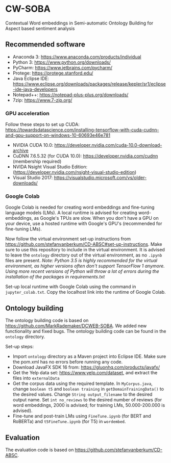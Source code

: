 # CW-SOBA
Contextual Word embeddings in Semi-automatic Ontology Building for Aspect based sentiment analysis

## Recommended software
- Anaconda 3: https://www.anaconda.com/products/individual
- Python 3: https://www.python.org/downloads/
- PyCharm: https://www.jetbrains.com/pycharm/
- Protege: https://protege.stanford.edu/
- Java Eclipse IDE: https://www.eclipse.org/downloads/packages/release/kepler/sr1/eclipse-ide-java-developers
- Notepad++: https://notepad-plus-plus.org/downloads/
- 7zip: https://www.7-zip.org/

### GPU acceleration
Follow these steps to set up CUDA: https://towardsdatascience.com/installing-tensorflow-with-cuda-cudnn-and-gpu-support-on-windows-10-60693e46e781
- NVIDIA CUDA 10.0: https://developer.nvidia.com/cuda-10.0-download-archive
- CuDNN 7.6.5.32 (for CUDA 10.0): https://developer.nvidia.com/cudnn (membership required)
- NVIDA Nsight Visual Studio Edition: (https://developer.nvidia.com/nsight-visual-studio-edition)
- Visual Studio 2017: https://visualstudio.microsoft.com/vs/older-downloads/

### Google Colab
Google Colab is needed for creating word embeddings and fine-tuning language models (LMs). A local runtime is advised for creating word-embeddings, as Google's TPUs are slow. When you don't have a GPU on your device, use a hosted runtime with Google's GPU's (recommended for fine-tuning LMs).

Now follow the virtual environment set-up instructions from https://github.com/stefanvanberkum/CD-ABSC#set-up-instructions. Make sure to use this repository to include in the virtual environment. It is advised to leave the `ontology` directory out of the virtual environment, as no `.ipynb` files are present. _Note: Python 3.5 is highly recommended for the virtual environment, as higher versions often don't support TensorFlow 1 anymore. Using more recent versions of Python will throw a lot of errors during the installation of the packages in requirements.txt_

Set-up local runtime with Google Colab using the command in `jupyter_colab.txt`. Copy the localhost link into the runtime of Google Colab.

## Ontology building
The ontology building code is based on https://github.com/MarkRademaker/DCWEB-SOBA. We added new functionality and fixed bugs. The ontology building code can be found in the `ontology` directory.

Set-up steps:
- Import `ontology` directory as a Maven project into Eclipse IDE. Make sure the pom.xml has no errors before running any code.
- Download JavaFX SDK 16 from: https://gluonhq.com/products/javafx/
- Get the Yelp data set: https://www.yelp.com/dataset, and extract the files into `externalData`
- Get the corpus data using the required template. In `MyCorpus.java`, change `boolean t5` and `boolean training` in `getDomainTrainingData()` to the desired values. Change `String output_filename` to the desired output name. Set `int no_reviews` to the desired number of reviews (for word embeddings, 2000 is advised; for training LMs, 50.000-200.000 is advised).
- Fine-tune and post-train LMs using `FineTune.ipynb` (for BERT and RoBERTa) and `t5FineTune.ipynb` (for T5) in `wordembed`.

## Evaluation
The evaluation code is based on https://github.com/stefanvanberkum/CD-ABSC.

